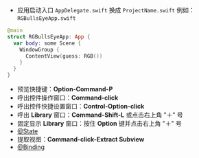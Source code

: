 - 应用启动入口 `AppDelegate.swift`  换成 `ProjectName.swift` 例如：`RGBullsEyeApp.swift`

``` swift
@main
struct RGBullsEyeApp: App {
  var body: some Scene {
    WindowGroup {
      ContentView(guess: RGB())
    }
  }
}
```

- 预览快捷键：**Option-Command-P**
- 呼出控件操作窗口：**Command-click**
- 呼出控件快捷设置窗口：**Control-Option-click**
- 呼出 **Library** 窗口：**Command-Shift-L** 或点击右上角 "＋" 号
- 固定显示 **Library** 窗口：按住 **Option** 键并点击右上角 "＋" 号
- [@State](https://developer.apple.com/documentation/swiftui/state/)
- 提取视图：**Command-click-Extract Subview**
- [@Binding](https://developer.apple.com/documentation/swiftui/binding/)